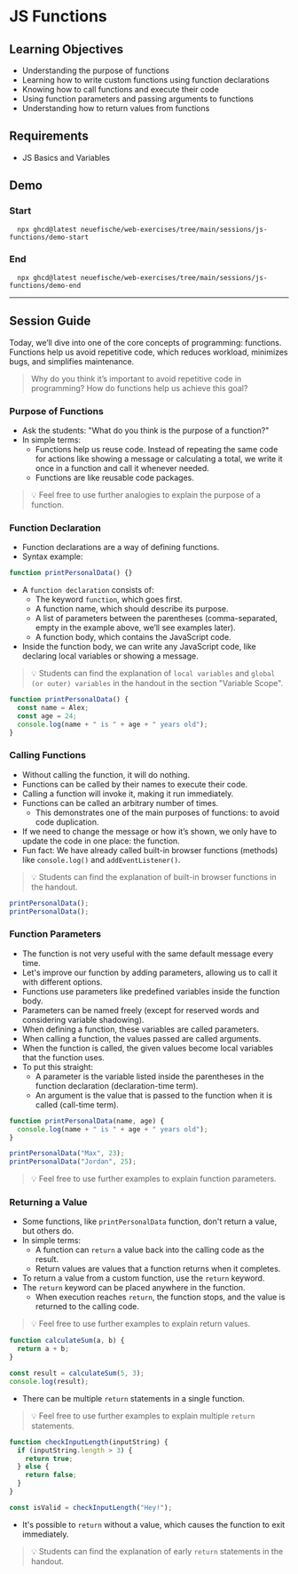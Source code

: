# JS Functions

## Learning Objectives

- Understanding the purpose of functions
- Learning how to write custom functions using function declarations
- Knowing how to call functions and execute their code
- Using function parameters and passing arguments to functions
- Understanding how to return values from functions

## Requirements

- JS Basics and Variables

## Demo

### Start

```
  npx ghcd@latest neuefische/web-exercises/tree/main/sessions/js-functions/demo-start

```

### End

```
  npx ghcd@latest neuefische/web-exercises/tree/main/sessions/js-functions/demo-end
```

---

## Session Guide

Today, we’ll dive into one of the core concepts of programming: functions. Functions help us avoid repetitive code, which reduces workload, minimizes bugs, and simplifies maintenance.

> Why do you think it’s important to avoid repetitive code in programming? How do functions help us achieve this goal?

### Purpose of Functions

- Ask the students: "What do you think is the purpose of a function?"
- In simple terms:
  - Functions help us reuse code. Instead of repeating the same code for actions like showing a message or calculating a total, we write it once in a function and call it whenever needed.
  - Functions are like reusable code packages.

> 💡 Feel free to use further analogies to explain the purpose of a function.

### Function Declaration

- Function declarations are a way of defining functions.
- Syntax example:

```js
function printPersonalData() {}
```

- A `function declaration` consists of:
  - The keyword `function`, which goes first.
  - A function name, which should describe its purpose.
  - A list of parameters between the parentheses (comma-separated, empty in the example above, we’ll see examples later).
  - A function body, which contains the JavaScript code.
- Inside the function body, we can write any JavaScript code, like declaring local variables or showing a message.

> 💡 Students can find the explanation of `local variables` and `global (or outer) variables` in the handout in the section "Variable Scope".

```js
function printPersonalData() {
  const name = Alex;
  const age = 24;
  console.log(name + " is " + age + " years old");
}
```

### Calling Functions

- Without calling the function, it will do nothing.
- Functions can be called by their names to execute their code.
- Calling a function will invoke it, making it run immediately.
- Functions can be called an arbitrary number of times.
  - This demonstrates one of the main purposes of functions: to avoid code duplication.
- If we need to change the message or how it’s shown, we only have to update the code in one place: the function.
- Fun fact: We have already called built-in browser functions (methods) like `console.log()` and `addEventListener()`.

> 💡 Students can find the explanation of built-in browser functions in the handout.

```js
printPersonalData();
printPersonalData();
```

### Function Parameters

- The function is not very useful with the same default message every time.
- Let's improve our function by adding parameters, allowing us to call it with different options.
- Functions use parameters like predefined variables inside the function body.
- Parameters can be named freely (except for reserved words and considering variable shadowing).
- When defining a function, these variables are called parameters.
- When calling a function, the values passed are called arguments.
- When the function is called, the given values become local variables that the function uses.
- To put this straight:
  - A parameter is the variable listed inside the parentheses in the function declaration (declaration-time term).
  - An argument is the value that is passed to the function when it is called (call-time term).

```js
function printPersonalData(name, age) {
  console.log(name + " is " + age + " years old");
}

printPersonalData("Max", 23);
printPersonalData("Jordan", 25);
```

> 💡 Feel free to use further examples to explain function parameters.

### Returning a Value

- Some functions, like `printPersonalData` function, don't return a value, but others do.
- In simple terms:
  - A function can `return` a value back into the calling code as the result.
  - Return values are values that a function returns when it completes.
- To return a value from a custom function, use the `return` keyword.
- The `return` keyword can be placed anywhere in the function.
  - When execution reaches `return`, the function stops, and the value is returned to the calling code.

> 💡 Feel free to use further examples to explain return values.

```js
function calculateSum(a, b) {
  return a + b;
}

const result = calculateSum(5, 3);
console.log(result);
```

- There can be multiple `return` statements in a single function.

> 💡 Feel free to use further examples to explain multiple `return` statements.

```js
function checkInputLength(inputString) {
  if (inputString.length > 3) {
    return true;
  } else {
    return false;
  }
}

const isValid = checkInputLength("Hey!");
```

- It's possible to `return` without a value, which causes the function to exit immediately.

> 💡 Students can find the explanation of early `return` statements in the handout.
